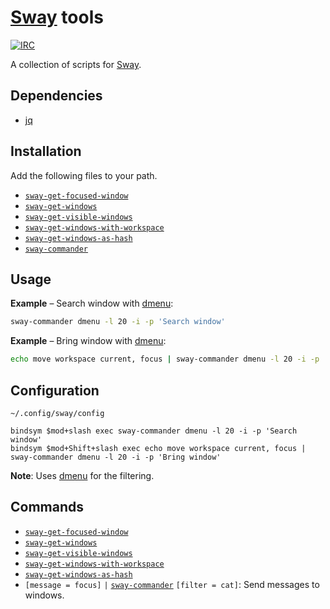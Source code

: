 # [Sway] tools

[![IRC](https://img.shields.io/badge/IRC-%23sway-blue)](https://webchat.freenode.net/#sway)

A collection of scripts for [Sway].

## Dependencies

- [jq]

## Installation

Add the following files to your path.

- [`sway-get-focused-window`]
- [`sway-get-windows`]
- [`sway-get-visible-windows`]
- [`sway-get-windows-with-workspace`]
- [`sway-get-windows-as-hash`]
- [`sway-commander`]

## Usage

**Example** – Search window with [dmenu]:

``` sh
sway-commander dmenu -l 20 -i -p 'Search window'
```

**Example** – Bring window with [dmenu]:

``` sh
echo move workspace current, focus | sway-commander dmenu -l 20 -i -p 'Bring window'
```

## Configuration

`~/.config/sway/config`

```
bindsym $mod+slash exec sway-commander dmenu -l 20 -i -p 'Search window'
bindsym $mod+Shift+slash exec echo move workspace current, focus | sway-commander dmenu -l 20 -i -p 'Bring window'
```

**Note**: Uses [dmenu] for the filtering.

## Commands

- [`sway-get-focused-window`]
- [`sway-get-windows`]
- [`sway-get-visible-windows`]
- [`sway-get-windows-with-workspace`]
- [`sway-get-windows-as-hash`]
- `[message = focus]` `|` [`sway-commander`] `[filter = cat]`: Send messages to windows.

[Sway]: https://swaywm.org
[jq]: https://stedolan.github.io/jq/
[dmenu]: https://tools.suckless.org/dmenu/

[`sway-get-focused-window`]: bin/sway-get-focused-window
[`sway-get-windows`]: bin/sway-get-windows
[`sway-get-visible-windows`]: bin/sway-get-visible-windows
[`sway-get-windows-with-workspace`]: bin/sway-get-windows-with-workspace
[`sway-get-windows-as-hash`]: bin/sway-get-windows-as-hash
[`sway-commander`]: bin/sway-commander
